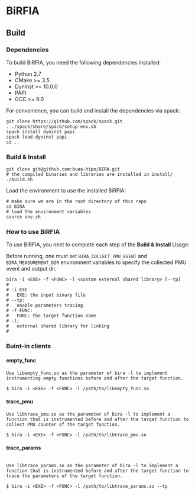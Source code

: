 # BiRFIA

## Build

### Dependencies

To build BiRFIA, you need the following dependencies installed:
- Python 2.7
- CMake >= 3.5
- DynInst >= 10.0.0
- PAPI
- GCC >= 9.0

For convenience, you can build and install the dependencies via spack:
```
git clone https://github.com/spack/spack.git
. ./spack/share/spack/setup-env.sh
spack install dyninst papi
spack load dyninst papi
cd ..
```

### Build & Install

```
git clone git@github.com:buaa-hipo/BIRA.git
# the compiled binaries and libraries are installed in install/
./build.sh
```

Load the environment to use the installed BiRFIA:

```
# make sure we are in the root directory of this repo
cd BIRA
# load the environment variables
source env.sh
```

### How to use BiRFIA
To use BiRFIA, you neet to complete each step of the **Build & Install**
Usage:

Before running, one must set `BIRA_COLLECT_PMU_EVENT` and `BIRA_MEASUREMENT_DIR` environment variables to specify the collected PMU event and output dir.

```
bira -i <EXE> -f <FUNC> -l <custom external shared library> [--tp]
#
# -i EXE
#   EXE: the input binary file
# --tp: 
#   enable parameters tracing
# -f FUNC: 
#   FUNC: the target function name
# -l: 
#   external shared library for linking
#   
```

### Buint-in clients

#### empty_func
```
Use libempty_func.so as the parameter of bira -l to implement instrumenting empty functions before and after the target function.

$ bira -i <EXE> -f <FUNC> -l /path/to/libempty_func.so
```

#### trace_pmu
```
Use libtrace_pmu.so as the parameter of bira -l to implement a function that is instrumented before and after the target function to collect PMU counter of the target function.

$ bira -i <EXE> -f <FUNC> -l /path/to/libtrace_pmu.so
```

#### trace_params
```

Use libtrace_params.so as the parameter of bira -l to implement a function that is instrumented before and after the target function to trace the parameters of the target function.

$ bira -i <EXE> -f <FUNC> -l /path/to/libtrace_params.so --tp
```
